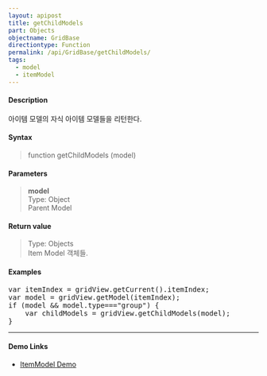 ```yaml
---
layout: apipost
title: getChildModels
part: Objects
objectname: GridBase
directiontype: Function
permalink: /api/GridBase/getChildModels/
tags:
  - model
  - itemModel
---
```



#### Description

 아이템 모델의 자식 아이템 모델들을 리턴한다.  

#### Syntax

> function getChildModels (model)  

#### Parameters

> **model**  
> Type: Object  
> Parent Model  


#### Return value

> Type: Objects  
> Item Model 객체들.  


#### Examples 

<pre class="prettyprint">
var itemIndex = gridView.getCurrent().itemIndex;
var model = gridView.getModel(itemIndex);
if (model && model.type==="group") {
    var childModels = gridView.getChildModels(model);
}
</pre>

---

#### Demo Links
  
* [ItemModel Demo](http://demo.realgrid.com/RowGroup/ItemModelApi)